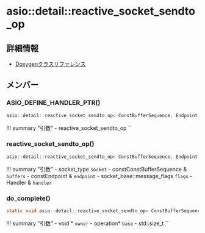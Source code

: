 # asio::detail::reactive_socket_sendto_op



## 詳細情報

- [Doxygenクラスリファレンス](https://lang-ship.com/reference/ESP32/latest/classasio_1_1detail_1_1reactive__socket__sendto__op.html)

## メンバー

### ASIO_DEFINE_HANDLER_PTR()



```c
asio::detail::reactive_socket_sendto_op< ConstBufferSequence, Endpoint, Handler >::ASIO_DEFINE_HANDLER_PTR(reactive_socket_sendto_op)
```

!!! summary "引数"
	- reactive_socket_sendto_op `` 



### reactive_socket_sendto_op()



```c
asio::detail::reactive_socket_sendto_op< ConstBufferSequence, Endpoint, Handler >::reactive_socket_sendto_op(socket_type socket, const ConstBufferSequence &buffers, const Endpoint &endpoint, socket_base::message_flags flags, Handler &handler)
```

!!! summary "引数"
	- socket_type `socket` 
	- constConstBufferSequence & `buffers` 
	- constEndpoint & `endpoint` 
	- socket_base::message_flags `flags` 
	- Handler & `handler` 



### do_complete()



```c
static void asio::detail::reactive_socket_sendto_op< ConstBufferSequence, Endpoint, Handler >::do_complete(void *owner, operation *base, const asio::error_code &, std::size_t)
```

!!! summary "引数"
	- void * `owner` 
	- operation* `base` 
	- std::size_t `` 



